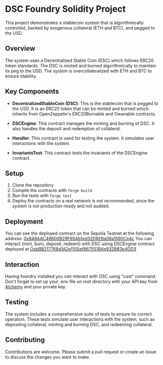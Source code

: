 # DSC Foundry Solidity Project

This project demonstrates a stablecoin system that is algorithmically controlled, backed by exogenous collateral (ETH and BTC), and pegged to the USD.

## Overview

The system uses a Decentralized Stable Coin (DSC) which follows ERC20 token standards. The DSC is minted and burned algorithmically to maintain its peg to the USD. The system is overcollateralized with ETH and BTC to ensure stability.

## Key Components

- **DecentralizedStableCoin (DSC)**: This is the stablecoin that is pegged to the USD. It is an ERC20 token that can be minted and burned which inherits from OpenZeppelin's ERC20Burnable and Owanable contracts.

- **DSCEngine**: This contract manages the minting and burning of DSC. It also handles the deposit and redemption of collateral.

- **Handler**: This contract is used for testing the system. It simulates user interactions with the system.

- **InvariantsTest**: This contract tests the invariants of the DSCEngine contract.

## Setup

1. Clone the repository
2. Compile the contracts with `forge build`
3. Run the tests with `forge test`
4. Deploy the contracts on a real network is not recommended, since the system is not production-ready and not audited.

## Deployment

You can see the deployed contract on the Sepolia Testnet at the following address: [0x848AAC46600B29F65Ab1ed32D6EBa08a1580Ce4c](https://sepolia.etherscan.io/address/0x848AAC46600B29F65Ab1ed32D6EBa08a1580Ce4c)
You can interact (mint, burn, deposit, redeem) with DSC using DSCEngine contract deployed at [OxbBB217768d1A2e1105ef867551B4e932B83e4DD3](https://sepolia.etherscan.io/address/OxbBB217768d1A2e1105ef867551B4e932B83e4DD3)

## Interaction

Having foundry installed you can interact with DSC using "cast" command. Don't forget to set up your .env file on root directory with your API key from [Alchemy](https://www.alchemy.com) and your private key.

## Testing

The system includes a comprehensive suite of tests to ensure its correct operation. These tests simulate user interactions with the system, such as depositing collateral, minting and burning DSC, and redeeming collateral.

## Contributing

Contributions are welcome. Please submit a pull request or create an issue to discuss the changes you want to make.
